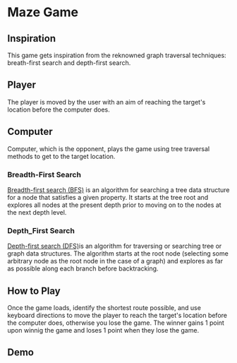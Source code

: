 # Maze Game
## Inspiration
This game gets inspiration from the reknowned graph traversal techniques: breath-first search and depth-first search. 


## Player
The player is moved by the user with an aim of reaching the target's location before the computer does.

## Computer
Computer, which is the opponent, plays the game using tree traversal methods to get to the target location.

###  Breadth-First Search
[Breadth-first search (BFS)](https://en.wikipedia.org/wiki/Breadth-first_search) is an algorithm for searching a tree data structure for a node that satisfies a given property. It starts at the tree root and explores all nodes at the present depth prior to moving on to the nodes at the next depth level.

###  Depth_First Search
[Depth-first search (DFS)](https://en.wikipedia.org/wiki/Depth-first_search)is an algorithm for traversing or searching tree or graph data structures. The algorithm starts at the root node (selecting some arbitrary node as the root node in the case of a graph) and explores as far as possible along each branch before backtracking. 

## How to Play 
Once the game loads, identify the shortest route possible, and use keyboard directions to move the player to reach the target's location before the computer does, otherwise you lose the game. The winner gains 1 point upon winnig the game and loses 1 point when they lose the game.

## Demo
